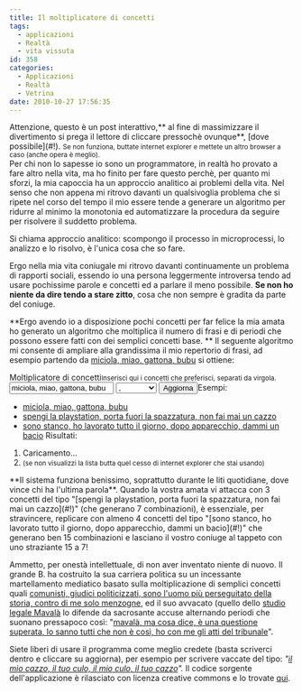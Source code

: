 ```yaml
---
title: Il moltiplicatore di concetti
tags:
  - applicazioni
  - Realtà
  - vita vissuta
id: 358
categories:
  - Applicazioni
  - Realtà
  - Vetrina
date: 2010-10-27 17:56:35
---
```


<div id="combiner_disclaimer">Attenzione, questo è un post interattivo,** al fine di massimizzare il divertimento si prega il lettore di cliccare pressochè ovunque**, [dove possibile](#!).
<small>Se non funziona, buttate internet explorer e mettete un altro browser a caso (anche opera è meglio).</small></div>
Per chi non lo sapesse io sono un programmatore, in realtà ho provato a fare altro nella vita, ma ho finito per fare questo perchè, per quanto mi sforzi, la mia capoccia ha un approccio analitico ai problemi della vita.
Nel senso che non appena mi ritrovo davanti un qualsivoglia problema che si ripete nel corso del tempo il mio essere tende a generare un algoritmo per ridurre al minimo la monotonia ed automatizzare la procedura da seguire per risolvere il suddetto problema.

Si chiama approccio analitico: scompongo il processo in microprocessi, lo analizzo e lo risolvo, è l'unica cosa che so fare.

Ergo nella mia vita coniugale mi ritrovo davanti continuamente un problema di rapporti sociali, essendo io una persona leggermente introversa tendo ad usare pochissime parole e concetti ed a parlare il meno possibile. **Se non ho niente da dire tendo a stare zitto**, cosa che non sempre è gradita da parte del coniuge.

**Ergo avendo io a disposizione pochi concetti per far felice la mia amata ho generato un algoritmo che moltiplica il numero di frasi e di periodi che possono essere fatti con dei semplici concetti base.
**
Il seguente algoritmo mi consente di ampliare alla grandissima il mio repertorio di frasi, ad esempio partendo da [miciola, miao, gattona, bubu](#!) si ottiene:
<script type="text/javascript" src="/sites/impazzito.it/uploads/statics/js/combiner.js"></script>
<script type="text/javascript">// <![CDATA[
jQuery.noConflict();
jQuery(document).ready(function() {
    inject_combiner("combiner");
});
// ]]></script>

<form id="combiner_form" method="get"><label for="combiner_input">Moltiplicatore di concetti</label><small class="help_text">Inserisci qui i concetti che preferisci, separati da virgola.</small> <input id="combiner_input" type="text" name="combiner" value="miciola, miao, gattona, bubu" /> <select id="combiner_separator"> <option value=", ">,</option> <option value=" › ">›</option> <option value=" | ">|</option> <option value=" ">(Spazio)</option> </select> <input id="combiner_update" type="submit" value="Aggiorna" />Esempi:

*   [miciola, miao, gattona, bubu](#!)
*   [spengi la playstation, porta fuori la spazzatura, non fai mai un cazzo](#!)
*   [sono stanco, ho lavorato tutto il giorno, dopo apparecchio, dammi un bacio](#!)
Risultati:

1.  Caricamento...
2.  <small>(se non visualizzi la lista butta quel cesso di internet explorer che stai usando)</small>
</form>**Il sistema funziona benissimo, soprattutto durante le liti quotidiane, dove vince chi ha l'ultima parola**.
Quando la vostra amata vi attacca con 3 concetti del tipo "[spengi la playstation, porta fuori la spazzatura, non fai mai un cazzo](#!)" (che generano 7 combinazioni), è essenziale, per stravincere, replicare con almeno 4 concetti del tipo "[sono stanco, ho lavorato tutto il giorno, dopo apparecchio, dammi un bacio](#!)" che generano ben 15 combinazioni e lasciano il vostro coniuge al tappeto con uno straziante 15 a 7!

Ammetto, per onestà intellettuale, di non aver inventato niente di nuovo.
Il grande B. ha costruito la sua carriera politica su un incessante martellamento mediatico basato sulla moltiplicazione di semplici concetti quali [comunisti, giudici politicizzati, sono l'uomo più perseguitato della storia, contro di me solo menzogne](#!), ed il suo avvacato (quello dello [studio legale Mavalà](/2009/12/05/studio-legale-mavala/) lo difende da sacrosante accuse alternando periodi che suonano pressapoco così: "[mavalà, ma cosa dice, è una questione superata, lo sanno tutti che non è così, ho con me gli atti del tribunale](#!)".

Siete liberi di usare il programma come meglio credete (basta scriverci dentro e cliccare su aggiorna), per esempio per scrivere vaccate del tipo:
_"[il mio cazzo, il tuo culo, il mio culo, il tuo cazzo](#!)"._
Il codice sorgente dell'applicazione è rilasciato con licenza creative commons e lo trovate [qui](/wp-content/uploads/statics/js/combiner.js).